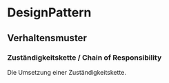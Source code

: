 # DesignPattern
## Verhaltensmuster
### Zuständigkeitskette / Chain of Responsibility

Die Umsetzung einer Zuständigkeitskette.
